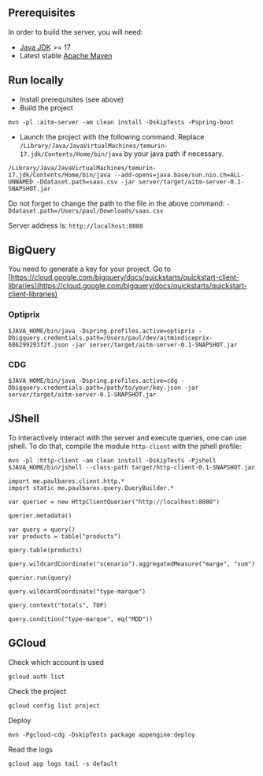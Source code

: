 ## Prerequisites

In order to build the server, you will need:
- [Java JDK](https://www.oracle.com/java/) >= 17
- Latest stable [Apache Maven](http://maven.apache.org/)

## Run locally

- Install prerequisites (see above)
- Build the project
```
mvn -pl :aitm-server -am clean install -DskipTests -Pspring-boot
```
- Launch the project with the following command. Replace `/Library/Java/JavaVirtualMachines/temurin-17.jdk/Contents/Home/bin/java` 
by your java path if necessary. 
```
/Library/Java/JavaVirtualMachines/temurin-17.jdk/Contents/Home/bin/java --add-opens=java.base/sun.nio.ch=ALL-UNNAMED -Ddataset.path=saas.csv -jar server/target/aitm-server-0.1-SNAPSHOT.jar
```
Do not forget to change the path to the file in the above command: `-Ddataset.path=/Users/paul/Downloads/saas.csv`

Server address is: `http://localhost:8080`

## BigQuery

You need to generate a key for your project. Go to [https://cloud.google.com/bigquery/docs/quickstarts/quickstart-client-libraries](https://cloud.google.com/bigquery/docs/quickstarts/quickstart-client-libraries)

### Optiprix
```
$JAVA_HOME/bin/java -Dspring.profiles.active=optiprix -Dbigquery.credentials.path=/Users/paul/dev/aitmindiceprix-686299293f2f.json -jar server/target/aitm-server-0.1-SNAPSHOT.jar
```

### CDG
```
$JAVA_HOME/bin/java -Dspring.profiles.active=cdg -Dbigquery.credentials.path=/path/to/your/key.json -jar server/target/aitm-server-0.1-SNAPSHOT.jar
```

## JShell

To interactively interact with the server and execute queries, one can use jshell. To do that, compile the module 
`http-client` with the jshell profile:

```
mvn -pl :http-client -am clean install -DskipTests -Pjshell
$JAVA_HOME/bin/jshell --class-path target/http-client-0.1-SNAPSHOT.jar
```

```jshelllanguage
import me.paulbares.client.http.*
import static me.paulbares.query.QueryBuilder.*

var querier = new HttpClientQuerier("http://localhost:8080")

querier.metadata()

var query = query()
var products = table("products")

query.table(products)

query.wildcardCoordinate("scenario").aggregatedMeasure("marge", "sum")

querier.run(query)

query.wildcardCoordinate("type-marque")

query.context("totals", TOP)

query.condition("type-marque", eq("MDD"))
```

## GCloud

Check which account is used
```
gcloud auth list
```

Check the project
```
gcloud config list project
```

Deploy
```
mvn -Pgcloud-cdg -DskipTests package appengine:deploy
```

Read the logs
```
gcloud app logs tail -s default
```

